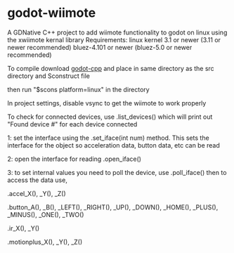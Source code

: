 # godot-wiimote
A GDNative C++ project to add wiimote functionality to godot on linux using the xwiimote kernal library
Requirements:
linux kernel 3.1 or newer (3.11 or newer recommended)
bluez-4.101 or newer (bluez-5.0 or newer recommended)

To compile download  [godot-cpp](https://github.com/godotengine/godot-cpp) and place in same directory as the src directory and Sconstruct file

then run 
"$scons platform=linux"
in the directory

In project settings, disable vsync to get the wiimote to work properly

To check for connected devices, use .list_devices() which will print out "Found device #" for each device connected

1: set the interface using the .set_iface(int num) method. This sets the interface for the object so acceleration data, button data, etc can be read

2: open the interface for reading .open_iface()

3: to set internal values you need to poll the device, use .poll_iface() then to access the data use,

.accel_X(), _Y(), _Z()

.button_A(), _B(), _LEFT(), _RIGHT(), _UP(), _DOWN(), _HOME(), _PLUS(), _MINUS(), _ONE(), _TWO() 

.ir_X(), _Y()

.motionplus_X(), _Y(), _Z()
